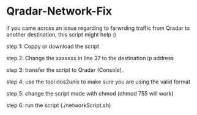 # Qradar-Network-Fix
if you came across an issue regarding to farwrding traffic from Qradar to another destination, this script might help :)

step 1:
Coppy or download the script

step 2:
Change the xxxxxxx in line 37 to the destination ip address

step 3: 
transfer the script to Qradar (Console).

step 4: 
use the tool dos2unix to make sure you are using the valid format

step 5:
change the script mode with chmod (chmod 755 will work)

step 6: 
run the script (./networkScript.sh)
